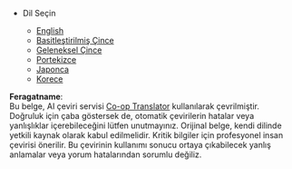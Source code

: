 <!--
CO_OP_TRANSLATOR_METADATA:
{
  "original_hash": "55168a94c75ef46d671743c607f8f9ff",
  "translation_date": "2025-07-09T19:16:20+00:00",
  "source_file": "docs/_navbar.md",
  "language_code": "tr"
}
-->
* Dil Seçin

    * [English](../../../../../../..)
    * [Basitleştirilmiş Çince](../../../../../../../translations/zh)
    * [Geleneksel Çince](../../../../../../../translations/tw)
    * [Portekizce](../../../../../../../translations/pt)
    * [Japonca](../../../../../../../translations/ja)
    * [Korece](../../../../../../../translations/ko)

**Feragatname**:  
Bu belge, AI çeviri servisi [Co-op Translator](https://github.com/Azure/co-op-translator) kullanılarak çevrilmiştir. Doğruluk için çaba göstersek de, otomatik çevirilerin hatalar veya yanlışlıklar içerebileceğini lütfen unutmayınız. Orijinal belge, kendi dilinde yetkili kaynak olarak kabul edilmelidir. Kritik bilgiler için profesyonel insan çevirisi önerilir. Bu çevirinin kullanımı sonucu ortaya çıkabilecek yanlış anlamalar veya yorum hatalarından sorumlu değiliz.